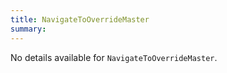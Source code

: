 ```yaml
---
title: NavigateToOverrideMaster
summary:
---
```


No details available for `NavigateToOverrideMaster`.
